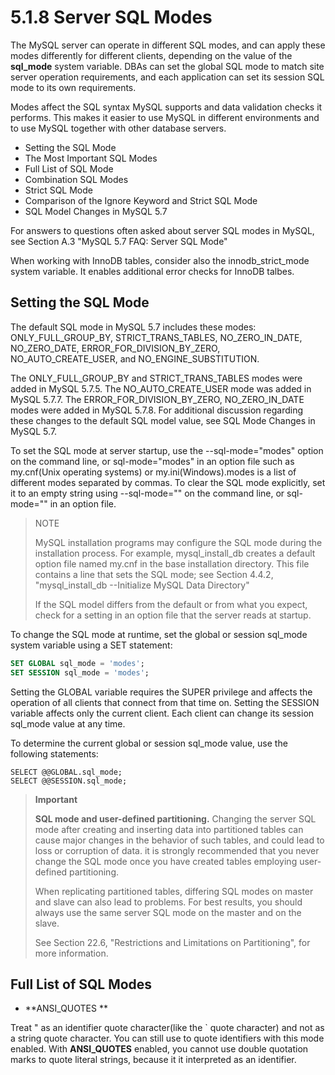 # 5.1.8 Server SQL Modes

The MySQL server can operate in different SQL modes, and can apply these modes differently for different clients, depending on the value of the **sql\_mode** system variable. DBAs can set the global SQL mode to match site server operation requirements, and each application can set its session SQL mode to its own requirements.

Modes affect the SQL syntax MySQL supports and data validation checks it performs. This makes it easier to use MySQL in different environments and to use MySQL together with other database servers.

* Setting the SQL Mode
* The Most Important SQL Modes
* Full List of SQL Mode
* Combination SQL Modes
* Strict SQL Mode
* Comparison of the Ignore Keyword and Strict SQL Mode
* SQL Model Changes in MySQL 5.7

For answers to questions often asked about server SQL modes in MySQL, see Section A.3 "MySQL 5.7 FAQ: Server SQL Mode"

When working with InnoDB tables, consider also the innodb\_strict\_mode system variable. It enables additional error checks for InnoDB talbes.

## Setting the SQL Mode

The default SQL mode in MySQL 5.7 includes these modes: ONLY\_FULL\_GROUP\_BY,  STRICT\_TRANS\_TABLES, NO\_ZERO\_IN\_DATE, NO\_ZERO\_DATE, ERROR\_FOR\_DIVISION\_BY\_ZERO, NO\_AUTO\_CREATE\_USER, and NO\_ENGINE\_SUBSTITUTION.

The ONLY\_FULL\_GROUP\_BY and STRICT\_TRANS\_TABLES modes were added in MySQL 5.7.5. The NO\_AUTO\_CREATE\_USER mode was added in MySQL 5.7.7. The ERROR\_FOR\_DIVISION\_BY\_ZERO, NO\_ZERO\_IN\_DATE modes were added in MySQL 5.7.8. For additional discussion regarding these changes to the default SQL model value, see SQL Mode Changes in MySQL 5.7.

To set the SQL mode at server startup, use the --sql-mode="modes" option on the command line, or sql-mode="modes" in an option file such as my.cnf\(Unix operating systems\) or my.ini\(Windows\).modes is a list of different modes separated by commas. To clear the SQL mode explicitly, set it to an empty string using --sql-mode="" on the command line, or sql-mode="" in an option file.

> NOTE
>
> MySQL installation programs may configure the SQL mode during the installation process. For example, mysql\_install\_db creates a default option file named my.cnf in the base installation directory. This file contains a line that sets the SQL mode; see Section 4.4.2, "mysql\_install\_db --Initialize MySQL Data Directory"
>
> If the SQL model differs from the default or from what you expect, check for a setting in an option file that the server reads at startup.

To change the SQL mode at runtime, set the global or session sql\_mode system variable using a SET  statement:

```sql
SET GLOBAL sql_mode = 'modes';
SET SESSION sql_mode = 'modes';
```

Setting the GLOBAL variable requires the SUPER privilege and affects the operation of all clients that connect from that time on. Setting the SESSION variable affects only the current client. Each client can change its session sql\_mode     value at any time.

To determine the current global or session sql\_mode value, use the following statements:

```
SELECT @@GLOBAL.sql_mode;
SELECT @@SESSION.sql_mode;
```

> **Important**
>
> **SQL mode and user-defined partitioning.** Changing the server SQL mode after creating and inserting data into partitioned tables can cause major changes in the behavior of such tables, and could lead to loss or corruption of data. it is  strongly recommended that you never change the SQL mode once you have created tables employing user-defined partitioning.
>
> When replicating partitioned tables, differing SQL modes on master and slave can also lead to problems. For best results, you should always use the same server SQL mode on the master and on the slave.
>
> See Section 22.6, "Restrictions and Limitations on Partitioning", for more information.

## Full List of SQL Modes

* **ANSI\_QUOTES **

 Treat " as an identifier quote character\(like the \` quote character\) and not as a string quote character. You can still use to quote identifiers with this mode enabled. With **ANSI\_QUOTES** enabled, you cannot use double quotation marks to quote literal strings, because it it interpreted as an identifier.



